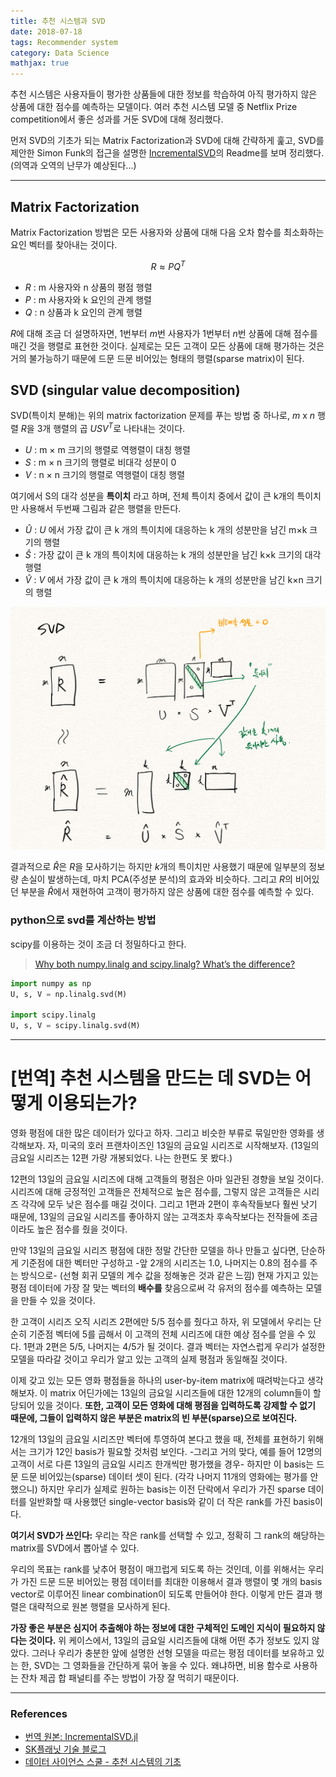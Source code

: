 ```yaml
---
title: 추천 시스템과 SVD
date: 2018-07-18
tags: Recommender system
category: Data Science
mathjax: true
---
```

추천 시스템은 사용자들이 평가한 상품들에 대한 정보를 학습하여 아직 평가하지 않은 상품에 대한 점수를 예측하는 모델이다. 여러 추천 시스템 모델 중 Netflix Prize competition에서 좋은 성과를 거둔 SVD에 대해 정리했다.


먼저 SVD의 기초가 되는 Matrix Factorization과 SVD에 대해 간략하게 훑고, SVD를 제안한 Simon Funk의 접근을 설명한 [IncrementalSVD](https://github.com/aaw/IncrementalSVD.jl)의 Readme를 보며 정리했다. (의역과 오역의 난무가 예상된다...)

---

## Matrix Factorization
Matrix Factorization 방법은 모든 사용자와 상품에 대해 다음 오차 함수를 최소화하는 요인 벡터를 찾아내는 것이다.


$$ R \approx PQ^T $$


- $R$ : m 사용자와 n 상품의 평점 행렬
- $P$ : m 사용자와 k 요인의 관계 행렬
- $Q$ : n 상품과 k 요인의 관계 행렬


$R$에 대해 조금 더 설명하자면, 1번부터 $m$번 사용자가 1번부터 $n$번 상품에 대해 점수를 매긴 것을 행렬로 표현한 것이다. 실제로는 모든 고객이 모든 상품에 대해 평가하는 것은 거의 불가능하기 때문에 드문 드문 비어있는 형태의 행렬(sparse matrix)이 된다.


## SVD (singular value decomposition)
SVD(특이치 분해)는 위의 matrix factorization 문제를 푸는 방법 중 하나로, $m$ x $n$ 행렬 $R$을 3개 행렬의 곱 $USV^T$로 나타내는 것이다.

- $U$ : m × m 크기의 행렬로 역행렬이 대칭 행렬
- $S$ : m × n 크기의 행렬로 비대각 성분이 0
- $V$ : n × n 크기의 행렬로 역행렬이 대칭 행렬

여기에서 S의 대각 성분을 **특이치** 라고 하며, 전체 특이치 중에서 값이 큰 k개의 특이치만 사용해서 두번째 그림과 같은 행렬을 만든다.

- $\hat{U}$ : $U$ 에서 가장 값이 큰 k 개의 특이치에 대응하는 k 개의 성분만을 남긴  m×k  크기의 행렬
- $\hat{S}$ : 가장 값이 큰 k 개의 특이치에 대응하는 k 개의 성분만을 남긴 k×k 크기의 대각 행렬
- $\hat{V}$ : $V$ 에서 가장 값이 큰 k 개의 특이치에 대응하는 k 개의 성분만을 남긴 k×n 크기의 행렬


![img](/assets/img/SVD.png)

결과적으로 $\hat{R}$은 $R$을 모사하기는 하지만 $k$개의 특이치만 사용했기 때문에 일부분의 정보량 손실이 발생하는데, 마치 PCA(주성분 분석)의 효과와 비슷하다. 그리고 $R$의 비어있던 부분을 $\hat{R}$에서 재현하여 고객이 평가하지 않은 상품에 대한 점수를 예측할 수 있다.


### python으로 svd를 계산하는 방법
scipy를 이용하는 것이 조금 더 정밀하다고 한다.
> [Why both numpy.linalg and scipy.linalg? What’s the difference?](https://www.scipy.org/scipylib/faq.html#why-both-numpy-linalg-and-scipy-linalg-what-s-the-difference)


```python
import numpy as np
U, s, V = np.linalg.svd(M)

import scipy.linalg
U, s, V = scipy.linalg.svd(M)
```

---


# [번역] 추천 시스템을 만드는 데 SVD는 어떻게 이용되는가?
영화 평점에 대한 많은 데이터가 있다고 하자. 그리고 비슷한 부류로 묶일만한 영화를 생각해보자. 자, 미국의 호러 프랜차이즈인 13일의 금요일 시리즈로 시작해보자. (13일의 금요일 시리즈는 12편 가량 개봉되었다. 나는 한편도 못 봤다.)


12편의 13일의 금요일 시리즈에 대해 고객들의 평점은 아마 일관된 경향을 보일 것이다. 시리즈에 대해 긍정적인 고객들은 전체적으로 높은 점수를, 그렇지 않은 고객들은 시리즈 각각에 모두 낮은 점수를 매길 것이다. 그리고 1편과 2편이 후속작들보다 훨씬 낫기 때문에, 13일의 금요일 시리즈를 좋아하지 않는 고객조차 후속작보다는 전작들에 조금이라도 높은 점수를 줬을 것이다.


만약 13일의 금요일 시리즈 평점에 대한 정말 간단한 모델을 하나 만들고 싶다면, 단순하게 기준점에 대한 벡터만 구성하고 -앞 2개의 시리즈는 1.0, 나머지는 0.8의 점수를 주는 방식으로- (선형 회귀 모델의 계수 값을 정해놓은 것과 같은 느낌) 현재 가지고 있는 평점 데이터에 가장 잘 맞는 벡터의 **배수를** 찾음으로써 각 유저의 점수를 예측하는 모델을 만들 수 있을 것이다.


한 고객이 시리즈 오직 시리즈 2편에만 5/5 점수를 줬다고 하자, 위 모델에서 우리는 단순히 기준점 벡터에 5를 곱해서 이 고객의 전체 시리즈에 대한 예상 점수를 얻을 수 있다. 1편과 2편은 5/5, 나머지는 4/5가 될 것이다. 결과 벡터는 자연스럽게 우리가 설정한 모델을 따라갈 것이고 우리가 알고 있는 고객의 실제 평점과 동일해질 것이다.


이제 갖고 있는 모든 영화 평점들을 하나의 user-by-item matrix에 때려박는다고 생각해보자. 이 matrix 어딘가에는 13일의 금요일 시리즈들에 대한 12개의 column들이 할당되어 있을 것이다. **또한, 고객이 모든 영화에 대해 평점을 입력하도록 강제할 수 없기 때문에, 그들이 입력하지 않은 부분은 matrix의 빈 부분(sparse)으로 보여진다.**


12개의 13일의 금요일 시리즈만 벡터에 투영하여 본다고 했을 때, 전체를 표현하기 위해서는 크기가 12인 basis가 필요할 것처럼 보인다. -그리고 거의 맞다, 예를 들어 12명의 고객이 서로 다른 13일의 금요일 시리즈 한개씩만 평가했을 경우- 하지만 이 basis는 드문 드문 비어있는(sparse) 데이터 셋이 된다. (각각 나머지 11개의 영화에는 평가를 안 했으니) 하지만 우리가 실제로 원하는 basis는 이전 단락에서 우리가 가진 sparse 데이터를 일반화할 때 사용했던 single-vector basis와 같이 더 작은 rank를 가진 basis이다.


**여기서 SVD가 쓰인다:** 우리는 작은 rank를 선택할 수 있고, 정확히 그 rank의 해당하는 matrix를  SVD에서 뽑아낼 수 있다.

우리의 목표는 rank를 낮추어 평점이 매끄럽게 되도록 하는 것인데, 이를 위해서는 우리가 가진 드문 드문 비어있는 평점 데이터를 최대한 이용해서 결과 행렬이 몇 개의 basis vector로 이루어진 linear combination이 되도록 만들어야 한다. 이렇게 만든 결과 행렬은 대략적으로 원본 행렬을 모사하게 된다.

**가장 좋은 부분은 심지어 추출해야 하는 정보에 대한 구체적인 도메인 지식이 필요하지 않다는 것이다.** 위 케이스에서, 13일의 금요일 시리즈들에 대해 어떤 추가 정보도 있지 않았다. 그러나 우리가 충분한 앞에 설명한 선형 모델을 따르는 평점 데이터를 보유하고 있는 한, SVD는 그 영화들을 간단하게 묶어 놓을 수 있다. 왜냐하면, 비용 함수로 사용하는 잔차 제곱 합 패널티를 주는 방법이 가장 잘 먹히기 때문이다.


---
### References

- [번역 원본: IncrementalSVD.jl](https://github.com/aaw/IncrementalSVD.jl)
- [SK플래닛 기술 블로그](https://readme.skplanet.com/?p=11340)
- [데이터 사이언스 스쿨 - 추천 시스템의 기초](https://datascienceschool.net/view-notebook/fcd3550f11ac4537acec8d18136f2066/)
